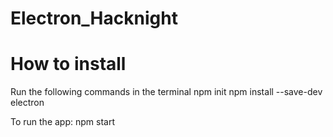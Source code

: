 # Electron_Hacknight
# How to install
Run the following commands in the terminal
npm init
npm install --save-dev electron

To run the app:
npm start
